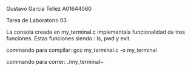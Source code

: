 Gustavo Garcia Tellez
A01644060

Tarea de Laboratorio 03

La consola creada en my_terminal.c implementala funcionalidad de tres funciones. Estas funciones siendo : ls, pwd y exit.

commando para compilar:
gcc my_terminal.c -o my_terminal

commando para correr:
./my_terminal~